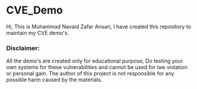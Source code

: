 # CVE_Demo

Hi,
This is Muhammad Navaid Zafar Ansari, I have created this repository to maintain my CVE demo's.

### Disclaimer:
All the demo's are created only for educational purpose, Do testing your own systems for these vulnerabilities and cannot be used for law violation or personal gain.
The author of this project is not responsible for any possible harm caused by the materials.
